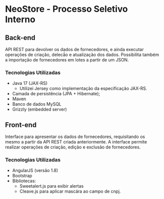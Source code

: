 # NeoStore - Processo Seletivo Interno

## Back-end
API REST para devolver os dados de fornecedores, e ainda executar operações de criação, delecã́o e atualização dos dados. Possibilita também a importação de fornecedores em lotes a partir de um JSON.

### Tecnologias Utilizadas

* Java 17 (JAX-RS)
	* Utilizei Jersey como implementação da especificação JAX-RS.
* Camada de persistência (JPA + Hibernate);
* Maven
* Banco de dados MySQL
* Grizzly (embedded server)


## Front-end
Interface para apresentar os dados de fornecedores, requisitando os mesmo a partir da API REST criada anteriormente. A interface permite realizar operações de criação, edição e exclusão de fornecedores.

### Tecnologias Utilizadas

* AngularJS (versão 1.8)
* Bootstrap
* Bibliotecas:
	* Sweetalert.js para exibir alertas
	* Cleave.js para aplicar mascára ao campo de cnpj.

